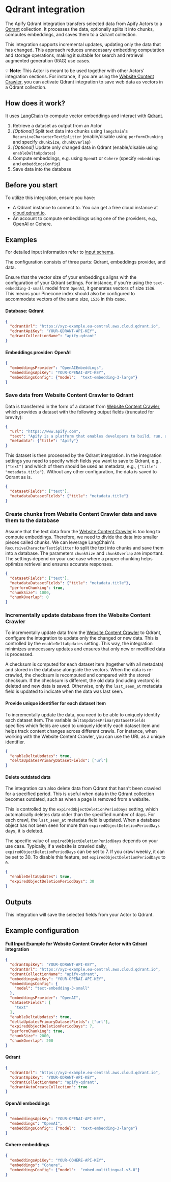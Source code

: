 # Qdrant integration

The Apify Qdrant integration transfers selected data from Apify Actors to a [Qdrant](https://qdrant.tech/) collection.
It processes the data, optionally splits it into chunks, computes embeddings, and saves them to a Qdrant collection.

This integration supports incremental updates, updating only the data that has changed.
This approach reduces unnecessary embedding computation and storage operations, making it suitable for search and retrieval augmented generation (RAG) use cases.

💡 **Note**: This Actor is meant to be used together with other Actors' integration sections.
For instance, if you are using the [Website Content Crawler](https://apify.com/apify/website-content-crawler), you can activate Qdrant integration to save web data as vectors in a Qdrant collection.

## How does it work?

It uses [LangChain](https://www.langchain.com/) to compute vector embeddings and interact with [Qdrant](https://www.qdrant.tech/).

1. Retrieve a dataset as output from an Actor
2. _[Optional]_ Split text data into chunks using `langchain`'s `RecursiveCharacterTextSplitter`
(enable/disable using `performChunking` and specify `chunkSize`, `chunkOverlap`)
3. _[Optional]_ Update only changed data in Qdrant (enable/disable using `enableDeltaUpdates`)
4. Compute embeddings, e.g. using `OpenAI` or `Cohere` (specify `embeddings` and `embeddingsConfig`)
5. Save data into the database

## Before you start

To utilize this integration, ensure you have:

- A Qdrant instance to connect to. You can get a free cloud instance at [cloud.qdrant.io](https://cloud.qdrant.io/).
- An account to compute embeddings using one of the providers, e.g., OpenAI or Cohere.

## Examples

For detailed input information refer to [input schema](.actor/input_schema.json).

The configuration consists of three parts: Qdrant, embeddings provider, and data.

Ensure that the vector size of your embeddings aligns with the configuration of your Qdrant settings. 
For instance, if you're using the `text-embedding-3-small` model from `OpenAI`, it generates vectors of size `1536`. 
This means your Pinecone index should also be configured to accommodate vectors of the same size, `1536` in this case.

#### Database: Qdrant
```json
{
  "qdrantUrl": "https://xyz-example.eu-central.aws.cloud.qdrant.io",
  "qdrantApiKey": "YOUR-QDRANT-API-KEY",
  "qdrantCollectionName": "apify-qdrant"
}
```

#### Embeddings provider: OpenAI

```json
{
  "embeddingsProvider": "OpenAIEmbeddings",
  "embeddingsApiKey": "YOUR-OPENAI-API-KEY",
  "embeddingsConfig": {"model":  "text-embedding-3-large"}
}
```

### Save data from Website Content Crawler to Qdrant

Data is transferred in the form of a dataset from [Website Content Crawler](https://apify.com/apify/website-content-crawler), which provides a dataset with the following output fields (truncated for brevity):

```json
{
  "url": "https://www.apify.com",
  "text": "Apify is a platform that enables developers to build, run, and share automation tasks.",
  "metadata": {"title": "Apify"}
}
```

This dataset is then processed by the Qdrant integration.
In the integration settings you need to specify which fields you want to save to Qdrant, e.g., `["text"]` and which of them should be used as metadata, e.g., `{"title": "metadata.title"}`.
Without any other configuration, the data is saved to Qdrant as is.

```json
{
  "datasetFields": ["text"],
  "metadataDatasetFields": {"title": "metadata.title"}
}
```

### Create chunks from Website Content Crawler data and save them to the database

Assume that the text data from the [Website Content Crawler](https://apify.com/apify/website-content-crawler) is too long to compute embeddings.
Therefore, we need to divide the data into smaller pieces called chunks.
We can leverage LangChain's `RecursiveCharacterTextSplitter` to split the text into chunks and save them into a database.
The parameters `chunkSize` and `chunkOverlap` are important.
The settings depend on your use case where a proper chunking helps optimize retrieval and ensures accurate responses.

```json
{
  "datasetFields": ["text"],
  "metadataDatasetFields": {"title": "metadata.title"},
  "performChunking": true,
  "chunkSize": 1000,
  "chunkOverlap": 0
}
```

### Incrementally update database from the Website Content Crawler

To incrementally update data from the [Website Content Crawler](https://apify.com/apify/website-content-crawler) to Qdrant, configure the integration to update only the changed or new data.
This is controlled by the `enableDeltaUpdates` setting.
This way, the integration minimizes unnecessary updates and ensures that only new or modified data is processed.

A checksum is computed for each dataset item (together with all metadata) and stored in the database alongside the vectors.
When the data is re-crawled, the checksum is recomputed and compared with the stored checksum.
If the checksum is different, the old data (including vectors) is deleted and new data is saved.
Otherwise, only the `last_seen_at` metadata field is updated to indicate when the data was last seen.

#### Provide unique identifier for each dataset item

To incrementally update the data, you need to be able to uniquely identify each dataset item.
The variable `deltaUpdatesPrimaryDatasetFields` specifies which fields are used to uniquely identify each dataset item and helps track content changes across different crawls.
For instance, when working with the Website Content Crawler, you can use the URL as a unique identifier.

```json
{
  "enableDeltaUpdates": true,
  "deltaUpdatesPrimaryDatasetFields": ["url"]
}
```

#### Delete outdated data

The integration can also delete data from Qdrant that hasn't been crawled for a specified period.
This is useful when data in the Qdrant collection becomes outdated, such as when a page is removed from a website.

This is controlled by the `expiredObjectDeletionPeriodDays` setting, which automatically deletes data older than the specified number of days.
For each crawl, the `last_seen_at` metadata field is updated.
When a database object has not been seen for more than `expiredObjectDeletionPeriodDays` days, it is deleted.

The specific value of `expiredObjectDeletionPeriodDays` depends on your use case.
Typically, if a website is crawled daily, `expiredObjectDeletionPeriodDays` can be set to 7.
If you crawl weekly, it can be set to 30.
To disable this feature, set `expiredObjectDeletionPeriodDays` to `0`.

```json
{
  "enableDeltaUpdates": true,
  "expiredObjectDeletionPeriodDays": 30
}
```

## Outputs

This integration will save the selected fields from your Actor to Qdrant.

## Example configuration

#### Full Input Example for Website Content Crawler Actor with Qdrant integration

```json
{
  "qdrantApiKey": "YOUR-QDRANT-API-KEY",
  "qdrantUrl": "https://xyz-example.eu-central.aws.cloud.qdrant.io",
  "qdrantCollectionName": "apify-qdrant",
  "embeddingsApiKey": "YOUR-OPENAI-API-KEY",
  "embeddingsConfig": {
    "model": "text-embedding-3-small"
  },
  "embeddingsProvider": "OpenAI",
  "datasetFields": [
    "text"
  ],
  "enableDeltaUpdates": true,
  "deltaUpdatesPrimaryDatasetFields": ["url"],
  "expiredObjectDeletionPeriodDays": 7,
  "performChunking": true,
  "chunkSize": 2000,
  "chunkOverlap": 200
}
```

#### Qdrant

```json
{
  "qdrantUrl": "https://xyz-example.eu-central.aws.cloud.qdrant.io",
  "qdrantApiKey": "YOUR-QDRANT-API-KEY",
  "qdrantCollectionName": "apify-qdrant",
  "qdrantAutoCreateCollection": true
}
```

#### OpenAI embeddings

```json
{
  "embeddingsApiKey": "YOUR-OPENAI-API-KEY",
  "embeddings": "OpenAI",
  "embeddingsConfig": {"model":  "text-embedding-3-large"}
}
```

#### Cohere embeddings

```json
{
  "embeddingsApiKey": "YOUR-COHERE-API-KEY",
  "embeddings": "Cohere",
  "embeddingsConfig": {"model":  "embed-multilingual-v3.0"}
}
```
